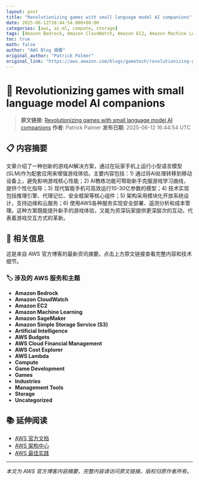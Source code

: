 ```yaml
---
layout: post
title: "Revolutionizing games with small language model AI companions"
date: 2025-06-12T16:44:54.000+00:00
categories: [aws, ai-ml, compute, storage]
tags: [Amazon Bedrock, Amazon CloudWatch, Amazon EC2, Amazon Machine Learning, Amazon SageMaker, Amazon Simple Storage Service (S3), Artificial Intelligence, AWS Budgets, AWS Cloud Financial Management, AWS Cost Explorer, AWS Lambda, Compute, Game Development, Games, Industries, Management Tools, Storage, Uncategorized]
toc: true
math: false
author: "AWS Blog 摘要"
original_author: "Patrick Palmer"
original_link: "https://aws.amazon.com/blogs/gametech/revolutionizing-games-with-small-language-model-ai-companions/"
---
```


# 🤖 Revolutionizing games with small language model AI companions

> **原文链接**: [Revolutionizing games with small language model AI companions](https://aws.amazon.com/blogs/gametech/revolutionizing-games-with-small-language-model-ai-companions/)
> **作者**: Patrick Palmer
> **发布日期**: 2025-06-12 16:44:54 UTC

## 📋 内容摘要

文章介绍了一种创新的游戏AI解决方案，通过在玩家手机上运行小型语言模型(SLM)作为配套应用来增强游戏体验。主要内容包括：1) 通过将AI处理转移到移动设备上，避免影响游戏核心性能；2) AI教练功能可帮助新手克服游戏学习曲线，提供个性化指导；3) 现代智能手机可高效运行10-30亿参数的模型；4) 技术实现包括推理引擎、代理记忆、安全框架等核心组件；5) 架构采用模块化开放系统设计，支持边缘和云服务；6) 使用AWS各种服务实现安全部署、遥测分析和成本管理。这种方案既能提升新手的游戏体验，又能为资深玩家提供更深层次的互动，代表着游戏交互方式的革新。

## 🔗 相关信息

这是来自 AWS 官方博客的最新资讯摘要。点击上方原文链接查看完整内容和技术细节。

### 🏷️ 涉及的 AWS 服务和主题

- **Amazon Bedrock**
- **Amazon CloudWatch**
- **Amazon EC2**
- **Amazon Machine Learning**
- **Amazon SageMaker**
- **Amazon Simple Storage Service (S3)**
- **Artificial Intelligence**
- **AWS Budgets**
- **AWS Cloud Financial Management**
- **AWS Cost Explorer**
- **AWS Lambda**
- **Compute**
- **Game Development**
- **Games**
- **Industries**
- **Management Tools**
- **Storage**
- **Uncategorized**

## 📚 延伸阅读

- [AWS 官方文档](https://docs.aws.amazon.com/)
- [AWS 架构中心](https://aws.amazon.com/architecture/)
- [AWS 最佳实践](https://aws.amazon.com/architecture/well-architected/)

---

*本文为 AWS 官方博客内容摘要，完整内容请访问原文链接。版权归原作者所有。*